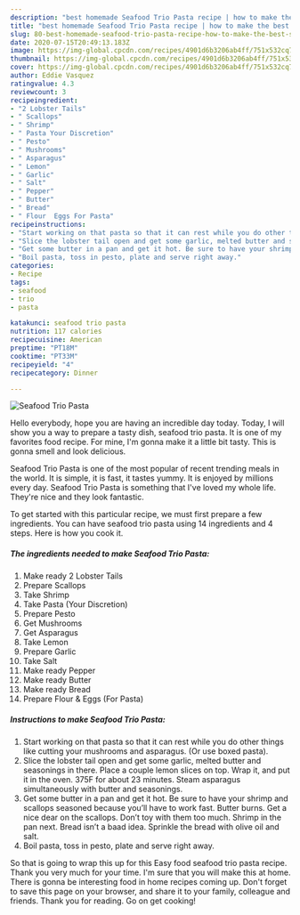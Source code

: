 ```yaml
---
description: "best homemade Seafood Trio Pasta recipe | how to make the best Seafood Trio Pasta"
title: "best homemade Seafood Trio Pasta recipe | how to make the best Seafood Trio Pasta"
slug: 80-best-homemade-seafood-trio-pasta-recipe-how-to-make-the-best-seafood-trio-pasta
date: 2020-07-15T20:49:13.183Z
image: https://img-global.cpcdn.com/recipes/4901d6b3206ab4ff/751x532cq70/seafood-trio-pasta-recipe-main-photo.jpg
thumbnail: https://img-global.cpcdn.com/recipes/4901d6b3206ab4ff/751x532cq70/seafood-trio-pasta-recipe-main-photo.jpg
cover: https://img-global.cpcdn.com/recipes/4901d6b3206ab4ff/751x532cq70/seafood-trio-pasta-recipe-main-photo.jpg
author: Eddie Vasquez
ratingvalue: 4.3
reviewcount: 3
recipeingredient:
- "2 Lobster Tails"
- " Scallops"
- " Shrimp"
- " Pasta Your Discretion"
- " Pesto"
- " Mushrooms"
- " Asparagus"
- " Lemon"
- " Garlic"
- " Salt"
- " Pepper"
- " Butter"
- " Bread"
- " Flour  Eggs For Pasta"
recipeinstructions:
- "Start working on that pasta so that it can rest while you do other things like cutting your mushrooms and asparagus. (Or use boxed pasta)."
- "Slice the lobster tail open and get some garlic, melted butter and seasonings in there. Place a couple lemon slices on top. Wrap it, and put it in the oven. 375F for about 23 minutes. Steam asparagus simultaneously with butter and seasonings."
- "Get some butter in a pan and get it hot. Be sure to have your shrimp and scallops seasoned because you’ll have to work fast. Butter burns. Get a nice dear on the scallops. Don’t toy with them too much. Shrimp in the pan next. Bread isn’t a baad idea. Sprinkle the bread with olive oil and salt."
- "Boil pasta, toss in pesto, plate and serve right away."
categories:
- Recipe
tags:
- seafood
- trio
- pasta

katakunci: seafood trio pasta 
nutrition: 117 calories
recipecuisine: American
preptime: "PT18M"
cooktime: "PT33M"
recipeyield: "4"
recipecategory: Dinner

---
```



![Seafood Trio Pasta](https://img-global.cpcdn.com/recipes/4901d6b3206ab4ff/751x532cq70/seafood-trio-pasta-recipe-main-photo.jpg)

Hello everybody, hope you are having an incredible day today. Today, I will show you a way to prepare a tasty dish, seafood trio pasta. It is one of my favorites food recipe. For mine, I'm gonna make it a little bit tasty. This is gonna smell and look delicious.

Seafood Trio Pasta is one of the most popular of recent trending meals in the world. It is simple, it is fast, it tastes yummy. It is enjoyed by millions every day. Seafood Trio Pasta is something that I've loved my whole life. They're nice and they look fantastic.




To get started with this particular recipe, we must first prepare a few ingredients. You can have seafood trio pasta using 14 ingredients and 4 steps. Here is how you cook it.

<!--inarticleads1-->

##### The ingredients needed to make Seafood Trio Pasta:

1. Make ready 2 Lobster Tails
1. Prepare  Scallops
1. Take  Shrimp
1. Take  Pasta (Your Discretion)
1. Prepare  Pesto
1. Get  Mushrooms
1. Get  Asparagus
1. Take  Lemon
1. Prepare  Garlic
1. Take  Salt
1. Make ready  Pepper
1. Make ready  Butter
1. Make ready  Bread
1. Prepare  Flour &amp; Eggs (For Pasta)




<!--inarticleads2-->

##### Instructions to make Seafood Trio Pasta:

1. Start working on that pasta so that it can rest while you do other things like cutting your mushrooms and asparagus. (Or use boxed pasta).
1. Slice the lobster tail open and get some garlic, melted butter and seasonings in there. Place a couple lemon slices on top. Wrap it, and put it in the oven. 375F for about 23 minutes. Steam asparagus simultaneously with butter and seasonings.
1. Get some butter in a pan and get it hot. Be sure to have your shrimp and scallops seasoned because you’ll have to work fast. Butter burns. Get a nice dear on the scallops. Don’t toy with them too much. Shrimp in the pan next. Bread isn’t a baad idea. Sprinkle the bread with olive oil and salt.
1. Boil pasta, toss in pesto, plate and serve right away.




So that is going to wrap this up for this Easy food seafood trio pasta recipe. Thank you very much for your time. I'm sure that you will make this at home. There is gonna be interesting food in home recipes coming up. Don't forget to save this page on your browser, and share it to your family, colleague and friends. Thank you for reading. Go on get cooking!
